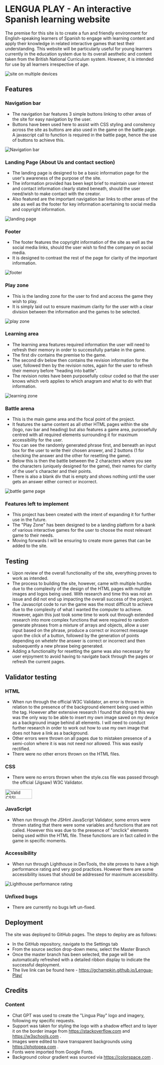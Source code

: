 # LENGUA PLAY - An interactive Spanish learning website

The premise for this site is to create a fun and friendly environment for English-speaking learners of Spanish to engage with learning content and apply their knowledge in related interactive games that test their understanding. 
This website will be particularly useful for young learners currently in the education system due to its overall aesthetic and content taken from the British National Curriculum system. However, it is intended for use by all learners irrespective of age.

<img src="assets/images/Device imagery.JPG" alt = "site on multiple devices">

## Features

### Navigation bar 

* The navigation bar features 3 simple buttons linking to other areas of the site for easy navigation by the user. 
* Buttons have been used here to assist with CSS styling and consitency across the site as buttons are also used in the game on the battle page. A javascript call to function is required in the battle page, hence the use of buttons to achieve this. 

<img src="assets/images/Navigation bar.JPG" title = "Navigation bar">

### Landing Page (About Us and contact section)

* The landing page is designed to be a basic information page for the user's awareness of the purpose of the site. 
* The information provided has been kept brief to maintain user interest and contact information clearly stated beneath, should the user need/wish to make contact with the creator.
* Also featured are the important navigation bar links to other areas of the site as well as the footer for key information acertaining to social media and copyright information. 

<img src="assets/images/landing page.JPG" title = "landing page">

### Footer

* The footer features the copyright information of the site as well as the social media links, should the user wish to find the company on social media. 
* It is designed to contrast the rest of the page for clarity of the important information. 

<img src="assets/images/footer.JPG" title = "footer">

### Play zone

* This is the landing zone for the user to find and access the game they wish to play. 
* It is simply laid out to ensure maximum clarity for the user with a clear division between the information and the games to be selected. 

<img src="assets/images/play zone.JPG" title="play zone">

### Learning area

* The learning area features required information the user will need to refresh their memory in order to successfully partake in the game. 
* The first div contains the premise to the game.
* The second div below then contains the revision information for the user, followed then by the revision notes, again for the user to refresh their memory before "heading into battle". 
* The revision notes have been purposefully colour coded so that the user knows which verb applies to which anagram and what to do with that information.

<img src="assets/images/learning zone.JPG" title = "learning zone">

### Battle arena

* This is the main game area and the focal point of the project.
* It features the same content as all other HTML pages within the site (logo, nav bar and heading) but also features a game area, purposefully centred with all required elements surrounding it for maximum accessibility for the user. 
* You can see the randomly generated phrase first, and beneath an input box for the user to write their chosen answer, and 2 buttons (1 for checking the answer and the other for resetting the game). 
* Below this is then the battle between the 2 characters where you see the characters (uniquely designed for the game), their names for clarity of the user's character and their points. 
* There is also a blank div that is empty and shows nothing until the user gets an answer either correct or incorrect. 

<img src="assets/images/battle zone.JPG" title = "battle game page">

### Features left to implement

* This project has been created with the intent of expanding it for further use in the future.
* The "Play Zone" has been designed to be a landing platform for a bank of various interactive games for the user to choose the most relevant game to their needs.
* Moving forwards I will be ensuring to create more games that can be added to the site.

## Testing

* Upon review of the overall functionality of the site, everything proves to work as intended. 
* The process to building the site, however, came with multiple hurdles due to the complexity of the design of the HTML pages with multiple images and logos being used. With research and time this was not an issue and did not end up impacting the overall success of the project. 
* The Javascript code to run the game was the most difficult to achieve due to the complexity of what I wanted the computer to achieve. However, again this just took some time to work out through extended research into more complex functions that were required to random generate phrases from a mixture of arrays and objects, allow a user input based on the phrase, produce a correct or incorrect message upon the click of a button, followed by the generation of points depending on whetehr the answer is correct or incorrect and then subsequently a new phrase being generated. 
* Adding a functionality for resetting the game was also necessary for user enjoyment to avoid having to navigate back through the pages or refresh the current pages. 

## Validator testing

### HTML
* When run through the official W3C Validator, an error is thrown in relation to the presence of the background element being used within the <body> tag. However after extensive research I found that doing it this way was the only way to be able to insert my own image saved on my device as a background image behind all elements. I will need to conduct further research in order to work out how to use my own image that does not have a link as a background. 
* Other errors were thrown on all pages due to mistaken presence of a semi-colon where it is was not need nor allowed. This was easily rectified. 
* There were no other errors thrown on the HTML files. 

### CSS

* There were no errors thrown when the style.css file was passed through the official (Jigsaw) W3C Validator. 

<p>
    <a href="http://jigsaw.w3.org/css-validator/check/referer">
        <img style="border:0;width:88px;height:31px"
            src="http://jigsaw.w3.org/css-validator/images/vcss"
            alt="Valid CSS!" />
    </a>
</p>

### JavaScript

* When run through the JSHint JavaScript Validator, some errors were thrown stating that there were some variables and functions that are not called. However this was due to the presence of "onclick" elements being used within the HTML file. These functions are in fact called in the game in specific moments. 

### Accessibility

* When run through Lighthouse in DevTools, the site proves to have a high performance rating and very good practices. However there are some accessibility issues that should be addressed for maximum accessibility. 

<img src="assets/images/Lighthouse Performance Rating.JPG" alt = "Lighthouse performance rating">

### Unfixed bugs

* There are currently no bugs left un-fixed. 

## Deployment

The site was deployed to GitHub pages. The steps to deploy are as follows:
* In the GitHub repository, navigate to the Settings tab
* From the source section drop-down menu, select the Master Branch
* Once the master branch has been selected, the page will be automatically refreshed with a detailed ribbon display to indicate the successful deployment.
* The live link can be found here - https://gchampkin.github.io/Lengua-Play/ 

## Credits

### Content

* Chat GPT was used to create the "Lingua Play" logo and imagery, following my specific requests.
* Support was taken for styling the logo with a shadow effect and to layer it on the border image from https://stackoverflow.com and https://w3schools.com .
* Images were edited to have transparent backgrounds using https://photopea.com .
* Fonts were imported from Google Fonts. 
* Background colour gradient was sourced via https://colorspace.com . 